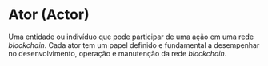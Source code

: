 # Ator (Actor)

Uma entidade ou indivíduo que pode participar de uma ação em uma rede _blockchain_. Cada ator tem um papel definido e fundamental a desempenhar no desenvolvimento, operação e manutenção da rede _blockchain_.
